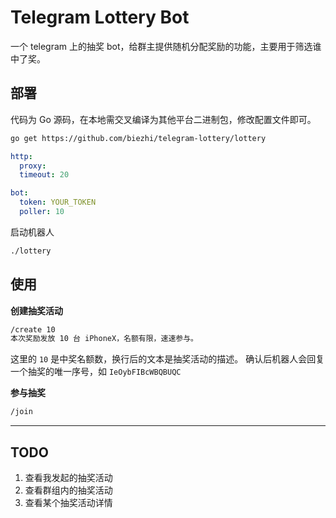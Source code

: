 # Telegram Lottery Bot

一个 telegram 上的抽奖 bot，给群主提供随机分配奖励的功能，主要用于筛选谁中了奖。

## 部署

代码为 Go 源码，在本地需交叉编译为其他平台二进制包，修改配置文件即可。

```bash
go get https://github.com/biezhi/telegram-lottery/lottery
```

```yaml
http:
  proxy: 
  timeout: 20

bot:
  token: YOUR_TOKEN
  poller: 10
```

启动机器人

```bash
./lottery
```

## 使用

**创建抽奖活动**

```bash
/create 10
本次奖励发放 10 台 iPhoneX，名额有限，速速参与。
```

这里的 `10` 是中奖名额数，换行后的文本是抽奖活动的描述。
确认后机器人会回复一个抽奖的唯一序号，如 `IeOybFIBcWBQBUQC`

**参与抽奖**

```bash
/join 
```

****

## TODO

1. 查看我发起的抽奖活动
2. 查看群组内的抽奖活动
3. 查看某个抽奖活动详情
